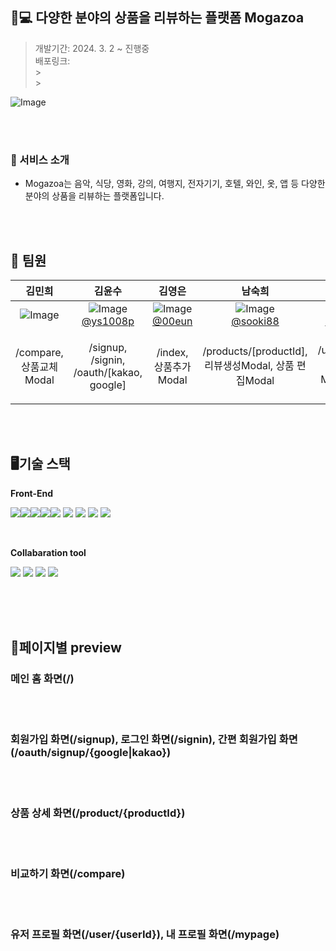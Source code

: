 ## 📱💻 다양한 분야의 상품을 리뷰하는 플랫폼 Mogazoa

> 개발기간: 2024. 3. 2 ~ 진행중 <br/>
> 배포링크: <br/> > <br/> > <br/>

![Image](https://github.com/5-1-Mogazoa/Mogazoa/assets/131663155/bd9224d0-cb8c-4069-b89b-bb741d353e7b)

<br/>
<br/>

### 🔎 서비스 소개

- Mogazoa는 음악, 식당, 영화, 강의, 여행지, 전자기기, 호텔, 와인, 옷, 앱 등 다양한 분야의 상품을 리뷰하는 플랫폼입니다.

<br/>
<br/>

## 👭 팀원

|                                                 김민희                                                 |                                                                       김윤수                                                                       |                                                                     김영은                                                                     |                                                                       남숙희                                                                       |                                                                       문다님                                                                       |
| :----------------------------------------------------------------------------------------------------: | :------------------------------------------------------------------------------------------------------------------------------------------------: | :--------------------------------------------------------------------------------------------------------------------------------------------: | :------------------------------------------------------------------------------------------------------------------------------------------------: | :------------------------------------------------------------------------------------------------------------------------------------------------: |
| ![Image](https://github.com/5-1-Mogazoa/Mogazoa/assets/131663155/211fafc5-0b8b-4e09-8a93-8f84e6f3c572) | ![Image](https://github.com/5-1-Mogazoa/Mogazoa/assets/131663155/201f6c37-7273-4108-8baa-62e9ece5a860) <br/>[@ys1008p](https://github.com/ys1008p) | ![Image](https://github.com/5-1-Mogazoa/Mogazoa/assets/131663155/6acc7f91-f349-4f71-bade-9dc67bc44773) <br/>[@00eun](https://github.com/00eun) | ![Image](https://github.com/5-1-Mogazoa/Mogazoa/assets/131663155/2a0f2168-1f1b-415f-8ea5-f8709806e253) <br/>[@sooki88](https://github.com/sooki88) | ![Image](https://github.com/5-1-Mogazoa/Mogazoa/assets/131663155/099a4aab-a7bb-41fe-828a-5e7071a48aa1) <br/>[@muyahho](https://github.com/muyahho) |
|                                        /compare, 상품교체Modal                                         |                                                      /signup, /signin, /oauth/[kakao, google]                                                      |                                                             /index, 상품추가Modal                                                              |                                                /products/[productId], 리뷰생성Modal, 상품 편집Modal                                                |                                              /mypage, /user/[userId], 유저목록Modal, 프로필편집Modal                                               |

<br/>
<br/>

## 🖥️기술 스택

<Strong>Front-End</Strong>

<img src="https://img.shields.io/badge/React-2DDEF9?style=flat&logo=React&logoColor=white"/><img src="https://img.shields.io/badge/Typescript-005ADC?style=flat&logo=Typescript&logoColor=white"/><img src="https://img.shields.io/badge/Next.js-000000?style=flat&logo=Next.js&logoColor=white"/><img src="https://img.shields.io/badge/Javascript-F7DF1E?style=flat&logo=JAVASCTIPT&logoColor=white"/><img src="https://img.shields.io/badge/HTML5-E34F26?style=flat&logo=HTML5&logoColor=white"/>
<img src="https://img.shields.io/badge/StyledComponent-FF6AED?style=flat&logo=StyledComponent&logoColor=white"/>
<img src="https://img.shields.io/badge/Git-F05032?style=flat&logo=git&logoColor=white"/> <img src="https://img.shields.io/badge/Reacthookform-EC5990?style=flat&logo=Reacthookform&logoColor=white"/> <img src="https://img.shields.io/badge/Axios-000000?style=flat&logo=Axios&logoColor=white"/>

<br/>

<Strong>Collabaration tool</Strong>

<img src="https://img.shields.io/badge/GitHub-000000?style=flat&logo=GitHub&logoColor=white"/> <img src="https://img.shields.io/badge/Discode-5865F2?style=flat&logo=discode&logoColor=white"/> <img src="https://img.shields.io/badge/Notion-000000?style=flat&logo=notion&logoColor=white"/> <img src="https://img.shields.io/badge/Figma-F24E1E?style=flat&logo=Figma&logoColor=white"/>

<br/>

<br/>
<br/>

## 📄페이지별 preview

### 메인 홈 화면(/)

<br/>
<br/>

### 회원가입 화면(/signup), 로그인 화면(/signin), 간편 회원가입 화면(/oauth/signup/{google|kakao})

<br/>
<br/>

### 상품 상세 화면(/product/{productId})

<br/>
<br/>

### 비교하기 화면(/compare)

<br/>
<br/>

### 유저 프로필 화면(/user/{userId}), 내 프로필 화면(/mypage)

<br/>
<br/>
